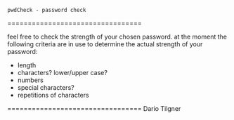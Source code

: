 	pwdCheck - password check
=================================

feel free to check the strength 
of your chosen password. at the 
moment the following criteria 
are in use to determine the 
actual strength of your password:

 * length
 * characters? 
   lower/upper case?
 * numbers
 * special characters?
 * repetitions of characters

=================================
	Dario Tilgner
